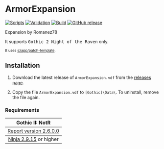 # ArmorExpansion

[![Scripts](https://github.com/Romanez78/ArmorExpansion/actions/workflows/scripts.yml/badge.svg)](https://github.com/Romanez78/ArmorExpansion/actions/workflows/scripts.yml)
[![Validation](https://github.com/Romanez78/ArmorExpansion/actions/workflows/validation.yml/badge.svg)](https://github.com/Romanez78/ArmorExpansion/actions/workflows/validation.yml)
[![Build](https://github.com/Romanez78/ArmorExpansion/actions/workflows/build.yml/badge.svg)](https://github.com/Romanez78/ArmorExpansion/actions/workflows/build.yml)
[![GitHub release](https://img.shields.io/github/v/release/Romanez78/ArmorExpansion.svg)](https://github.com/Romanez78/ArmorExpansion/releases/latest)  
<!-- [![World of Gothic](https://raw.githubusercontent.com/szapp/patch-template/main/.github/actions/initialization/badges/wog.svg)](https://www.worldofgothic.de/dl/download_XXXX.htm) -->
<!-- [![Spine](https://raw.githubusercontent.com/szapp/patch-template/main/.github/actions/initialization/badges/spine.svg)](https://clockwork-origins.com/spine) -->
<!-- [![Steam workshop](https://img.shields.io/badge/steam-workshop-2a3f5a?logo=steam&labelColor=1b2838)](https://steamcommunity.com/sharedfiles/filedetails/?id=XXXXXXXXXX) -->

Expansion by Romanez78

It supports <kbd>Gothic 2 Night of the Raven</kbd> only.

<sup>It uses [szapp/patch-template](https://github.com/szapp/patch-template).</sup>

## Installation

1. Download the latest release of `ArmorExpansion.vdf` from the [releases page](https://github.com/Romanez78/ArmorExpansion/releases/latest).

2. Copy the file `ArmorExpansion.vdf` to `[Gothic]\Data\`. To uninstall, remove the file again.

<!--
The patch is also available on
- [World of Gothic](https://www.worldofgothic.de/dl/download_XXXX.htm) | [Forum thread](https://forum.worldofplayers.de/forum/threads/XXXXXXX)
- [Spine Mod-Manager](https://clockwork-origins.com/spine/)
- [Steam Workshop Gothic 1](https://steamcommunity.com/sharedfiles/filedetails/?id=XXXXXXXXXX)
-->

### Requirements

<table><thead><tr><th>Gothic II: NotR</th></tr></thead>
<tbody><tr><td><a href="https://www.worldofgothic.de/dl/download_278.htm">Report version 2.6.0.0</a></td></tr></tbody>
<tbody><tr><td colspan="1" align="center"><a href="https://github.com/szapp/Ninja">Ninja 2.9.15</a> or higher</td></tr></tbody></table>

<!--

If you are interested in writing your own patch, please do not copy this patch!
Instead refer to the PATCH TEMPLATE to build a foundation that is customized to your needs!
The patch template can found at https://github.com/szapp/patch-template.

-->
